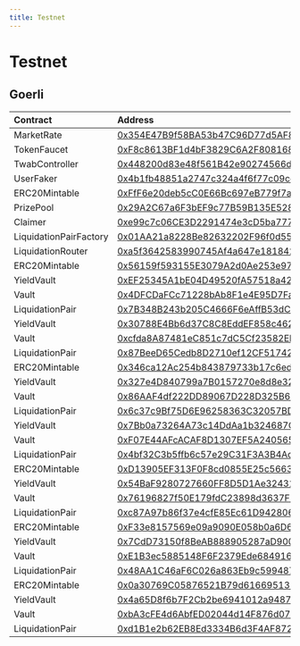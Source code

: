 ```yaml
---
title: Testnet
---
```


# Testnet

## Goerli

| Contract | Address |
| :--- | :--- |
| MarketRate | [0x354E47B9f58BA53b47C96D77d5AF89f8a945347D](https://goerli.etherscan.io/address/0x354E47B9f58BA53b47C96D77d5AF89f8a945347D) |
| TokenFaucet | [0xF8c8613BF1d4bF3829C6A2F808168Ea1Aa636097](https://goerli.etherscan.io/address/0xF8c8613BF1d4bF3829C6A2F808168Ea1Aa636097) |
| TwabController | [0x448200d83e48f561B42e90274566d3FA3914B8A4](https://goerli.etherscan.io/address/0x448200d83e48f561B42e90274566d3FA3914B8A4) |
| UserFaker | [0x4b1fb48851a2747c324a4f6f77c09ccdf4b15609](https://goerli.etherscan.io/address/0x4b1fb48851a2747c324a4f6f77c09ccdf4b15609) |
| ERC20Mintable | [0xFfF6e20deb5cC0E66Bc697eB779f7a884ecFaB5d](https://goerli.etherscan.io/address/0xFfF6e20deb5cC0E66Bc697eB779f7a884ecFaB5d) |
| PrizePool | [0x29A2C67a6F3bEF9c77B59B135E528d8A49b9b1F1](https://goerli.etherscan.io/address/0x29A2C67a6F3bEF9c77B59B135E528d8A49b9b1F1) |
| Claimer | [0xe99c7c06CE3D2291474e3cD5ba777626476DAb5E](https://goerli.etherscan.io/address/0xe99c7c06CE3D2291474e3cD5ba777626476DAb5E) |
| LiquidationPairFactory | [0x01AA21a8228Be82632202F96f0d556Bc33Db2ec6](https://goerli.etherscan.io/address/0x01AA21a8228Be82632202F96f0d556Bc33Db2ec6) |
| LiquidationRouter | [0xa5f3642583990745Af4a647e1818428f49584b01](https://goerli.etherscan.io/address/0xa5f3642583990745Af4a647e1818428f49584b01) |
| ERC20Mintable | [0x56159f593155E3079A2d0Ae253e97C703dBe54A8](https://goerli.etherscan.io/address/0x56159f593155E3079A2d0Ae253e97C703dBe54A8) |
| YieldVault | [0xEF25345A1bE04D49520fA57518a426056159B555](https://goerli.etherscan.io/address/0xEF25345A1bE04D49520fA57518a426056159B555) |
| Vault | [0x4DFCDaFCc71228bAb8F1e4E95D7FaD360a6FaDB4](https://goerli.etherscan.io/address/0x4DFCDaFCc71228bAb8F1e4E95D7FaD360a6FaDB4) |
| LiquidationPair | [0x7B348B243b205C4666F6eAffB53dC95Eb7e97b57](https://goerli.etherscan.io/address/0x7B348B243b205C4666F6eAffB53dC95Eb7e97b57) |
| YieldVault | [0x30788E4Bb6d37C8C8EddEF858c46229921865648](https://goerli.etherscan.io/address/0x30788E4Bb6d37C8C8EddEF858c46229921865648) |
| Vault | [0xcfda8A87481eC851c7dC5Cf23582EDe0C9a7A35b](https://goerli.etherscan.io/address/0xcfda8A87481eC851c7dC5Cf23582EDe0C9a7A35b) |
| LiquidationPair | [0x87BeeD65Cedb8D2710ef12CF51742463acccf597](https://goerli.etherscan.io/address/0x87BeeD65Cedb8D2710ef12CF51742463acccf597) |
| ERC20Mintable | [0x346ca12Ac254b843879733b17c6ed3d9c53333f0](https://goerli.etherscan.io/address/0x346ca12Ac254b843879733b17c6ed3d9c53333f0) |
| YieldVault | [0x327e4D840799a7B0157270e8d8e32362Dae792d0](https://goerli.etherscan.io/address/0x327e4D840799a7B0157270e8d8e32362Dae792d0) |
| Vault | [0x86AAF4df222DD89067D228D325B643c4Da000860](https://goerli.etherscan.io/address/0x86AAF4df222DD89067D228D325B643c4Da000860) |
| LiquidationPair | [0x6c37c9Bf75D6E96258363C32057BDAE6a558Eb95](https://goerli.etherscan.io/address/0x6c37c9Bf75D6E96258363C32057BDAE6a558Eb95) |
| YieldVault | [0x7Bb0a73264A73c14DdAa1b324687C48b46bfdd60](https://goerli.etherscan.io/address/0x7Bb0a73264A73c14DdAa1b324687C48b46bfdd60) |
| Vault | [0xF07E44AFcACAF8D1307EF5A2405659a3e07B05A0](https://goerli.etherscan.io/address/0xF07E44AFcACAF8D1307EF5A2405659a3e07B05A0) |
| LiquidationPair | [0x4bf32C3b5ffb6c57e29C31F3A3B4Ac04c586E4B3](https://goerli.etherscan.io/address/0x4bf32C3b5ffb6c57e29C31F3A3B4Ac04c586E4B3) |
| ERC20Mintable | [0xD13905EF313F0F8cd0855E25c566354A2b7b9780](https://goerli.etherscan.io/address/0xD13905EF313F0F8cd0855E25c566354A2b7b9780) |
| YieldVault | [0x54BaF9280727660FF8D5D1Ae3243152b69d8dcEf](https://goerli.etherscan.io/address/0x54BaF9280727660FF8D5D1Ae3243152b69d8dcEf) |
| Vault | [0x76196827f50E179fdC23898d3637F7a8b88E8116](https://goerli.etherscan.io/address/0x76196827f50E179fdC23898d3637F7a8b88E8116) |
| LiquidationPair | [0xc87A97b86f37e4cfE85Ec61D94280664b9534F73](https://goerli.etherscan.io/address/0xc87A97b86f37e4cfE85Ec61D94280664b9534F73) |
| ERC20Mintable | [0xF33e8157569e09a9090E058b0a6D685d394258ed](https://goerli.etherscan.io/address/0xF33e8157569e09a9090E058b0a6D685d394258ed) |
| YieldVault | [0x7CdD73150f8BeAB888905287aD9005Bfa42e9AC4](https://goerli.etherscan.io/address/0x7CdD73150f8BeAB888905287aD9005Bfa42e9AC4) |
| Vault | [0xE1B3ec5885148F6F2379Ede684916c8F68aB129D](https://goerli.etherscan.io/address/0xE1B3ec5885148F6F2379Ede684916c8F68aB129D) |
| LiquidationPair | [0x48AA1C46aF6C026a863Eb9c59948725102Dc70Ef](https://goerli.etherscan.io/address/0x48AA1C46aF6C026a863Eb9c59948725102Dc70Ef) |
| ERC20Mintable | [0x0a30769C05876521B79d61669513129aBeeF5B84](https://goerli.etherscan.io/address/0x0a30769C05876521B79d61669513129aBeeF5B84) |
| YieldVault | [0x4a65D8f6b7F2Cb2be6941012a948726A16a13421](https://goerli.etherscan.io/address/0x4a65D8f6b7F2Cb2be6941012a948726A16a13421) |
| Vault | [0xbA3cFE4d6AbfED02044d14F876d07722E967Ec74](https://goerli.etherscan.io/address/0xbA3cFE4d6AbfED02044d14F876d07722E967Ec74) |
| LiquidationPair | [0xd1B1e2b62EB8Ed3334B6d3F4AF872e5D3257d40E](https://goerli.etherscan.io/address/0xd1B1e2b62EB8Ed3334B6d3F4AF872e5D3257d40E) |

